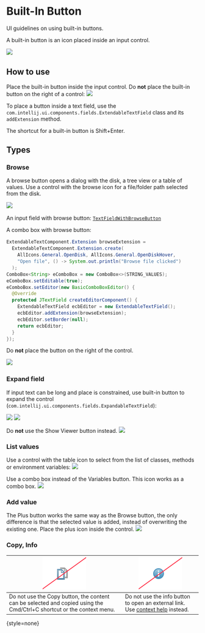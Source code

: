 <!-- Copyright 2000-2024 JetBrains s.r.o. and contributors. Use of this source code is governed by the Apache 2.0 license. -->

# Built-In Button

<link-summary>UI guidelines on using built-in buttons.</link-summary>

A built-in button is an icon placed inside an input control.

![](input_browse.png)


## How to use

Place the built-in button inside the input control. Do **not** place the built-in button on the right of a control:
![](outside.png)

To place a button inside a text field, use the `com.intellij.ui.components.fields.ExtendableTextField` class and
its `addExtension` method.

The shortcut for a built-in button is <shortcut>Shift+Enter</shortcut>.


## Types

### Browse
A browse button opens a dialog with the disk, a tree view or a table of values.
Use a control with the browse icon for a file/folder path selected from the disk.

![](input_browse.png)

An input field with browse button: [`TextFieldWithBrowseButton`](%gh-ic%/platform/platform-api/src/com/intellij/openapi/ui/TextFieldWithBrowseButton.java)

A combo box with browse button:

```java
ExtendableTextComponent.Extension browseExtension =
  ExtendableTextComponent.Extension.create(
    AllIcons.General.OpenDisk, AllIcons.General.OpenDiskHover,
    "Open file", () -> System.out.println("Browse file clicked")
  );
ComboBox<String> eComboBox = new ComboBox<>(STRING_VALUES);
eComboBox.setEditable(true);
eComboBox.setEditor(new BasicComboBoxEditor() {
  @Override
  protected JTextField createEditorComponent() {
    ExtendableTextField ecbEditor = new ExtendableTextField();
    ecbEditor.addExtension(browseExtension);
    ecbEditor.setBorder(null);
    return ecbEditor;
  }
});
```

Do **not** place the button on the right of the control.

![](browse_buttons.png)

### Expand field
If input text can be long and place is constrained, use built-in button to expand the control (`com.intellij.ui.components.fields.ExpandableTextField`):

![](expandable_1.png)
![](expandable_2.png)

Do **not** use the Show Viewer button instead.
![](input_expand.png)


### List values
Use a control with the table icon to select from the list of classes, methods or environment variables:
![](input_table.png)

Use a combo box instead of the Variables button. This icon works as a combo box.
![](variables_combobox.png)


### Add value
The Plus button works the same way as the Browse button, the only difference is that the selected value is added, instead of overwriting the existing one. Place the plus icon inside the control.
![](plus.png)

### Copy, Info

| ![](../../../images/ui/built_in_button/copy_button.png)                                                               | ![](../../../images/ui/built_in_button/info_button.png)                                                      |
|-----------------------------------------------------------------------------------------------------------------------|--------------------------------------------------------------------------------------------------------------|
| Do not use the Copy button, the content can be selected and copied using the Cmd/Ctrl+C shortcut or the context menu. | Do not use the info button to open an external link. Use <a href="context_help.md">context help</a> instead. |
{style=none}
